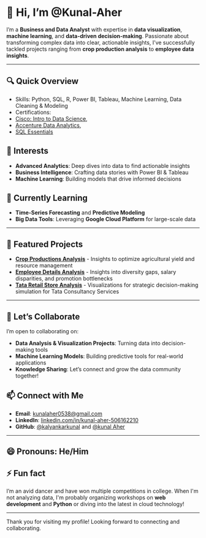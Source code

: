 # 👋 Hi, I’m @Kunal-Aher

I’m a **Business and Data Analyst** with expertise in **data visualization**, **machine learning**, and **data-driven decision-making**. Passionate about transforming complex data into clear, actionable insights, I’ve successfully tackled projects ranging from **crop production analysis** to **employee data insights**.

---

## 🔍 Quick Overview
- Skills: Python, SQL, R, Power BI, Tableau, Machine Learning, Data Cleaning & Modeling
- Certifications:
- [Cisco: Intro to Data Science](https://www.credly.com/badges/bb497093-667e-4318-805c-605071d5f748),
- [Accenture Data Analytics](https://forage-uploads-prod.s3.amazonaws.com/completion-certificates/Accenture%20North%20America/hzmoNKtzvAzXsEqx8_Accenture%20North%20America_aHJ8Wmd2NAfGpg6fr_1691849491410_completion_certificate.pdf),
- [SQL Essentials](https://www.simplilearn.com/skillup-certificate-landing?token=eyJjb3Vyc2VfaWQiOiIxODExIiwiY2VydGlmaWNhdGVfdXJsIjoiaHR0cHM6XC9cL2NlcnRpZmljYXRlcy5zaW1wbGljZG4ubmV0XC9zaGFyZVwvdGh1bWJfMzc5MDI2M18xNjYzNzczODg5LnBuZyIsInVzZXJuYW1lIjoiS3VuYWwgUmFtY2hhbmRyYSBBaGVyICJ9&utm_source=shared-certificate&utm_medium=lms&utm_campaign=shared-certificate-promotion&referrer=https%3A%2F%2Flms.simplilearn.com%2Fcourses%2F4309%2FIntroduction-to-SQL%2Fcertificate%2Fdownload-skillup&%24web_only=true&_branch_match_id=1289107047589035285&_branch_referrer=H4sIAAAAAAAAA8soKSkottLXL87MLcjJ1EssKNDLyczL1k%2FVzzAuTEnLKsyrcE8CAHVYsTklAAAA)

## 👀 Interests
- **Advanced Analytics**: Deep dives into data to find actionable insights
- **Business Intelligence**: Crafting data stories with Power BI & Tableau
- **Machine Learning**: Building models that drive informed decisions

## 🌱 Currently Learning
- **Time-Series Forecasting** and **Predictive Modeling**
- **Big Data Tools**: Leveraging **Google Cloud Platform** for large-scale data

---

## 🚀 Featured Projects
- [**Crop Productions Analysis**](https://github.com/kalyankarkunal/Power-BI-report) - Insights to optimize agricultural yield and resource management
- [**Employee Details Analysis**](https://github.com/kalyankarkunal/SQL-Data-Analysis-Project) - Insights into diversity gaps, salary disparities, and promotion bottlenecks
- [**Tata Retail Store Analysis**](https://github.com/kalyankarkunal/Power-BI-report) - Visualizations for strategic decision-making simulation for Tata Consultancy Services

---

## 💼 Let’s Collaborate
I’m open to collaborating on:
- **Data Analysis & Visualization Projects**: Turning data into decision-making tools
- **Machine Learning Models**: Building predictive tools for real-world applications
- **Knowledge Sharing**: Let’s connect and grow the data community together!

## 📫 Connect with Me
- **Email**: [kunalaher0538@gmail.com](mailto:kunalaher0538@gmail.com)
- **LinkedIn**: [linkedin.com/in/kunal-aher-506162210](https://www.linkedin.com/in/kunal-aher-506162210)
- **GitHub**: [@kalyankarkunal](https://github.com/kalyankarkunal) and [@kunal Aher](https://github.com/Kunal-Aher)

---

## 😄 Pronouns: He/Him
## ⚡ Fun fact
I’m an avid dancer and have won multiple competitions in college. When I'm not analyzing data, I'm probably organizing workshops on **web development** and **Python** or diving into the latest in cloud technology!

---

Thank you for visiting my profile! Looking forward to connecting and collaborating.
